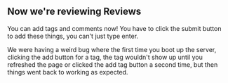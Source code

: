 ## Now we're reviewing Reviews

You can add tags and comments now! You have to click the submit button to add these things, you can't just
type enter.

We were having a weird bug where the first time you boot up the server, clicking the add button
for a tag, the tag wouldn't show up until you refreshed the page or clicked the add tag button
a second time, but then things went back to working as expected.